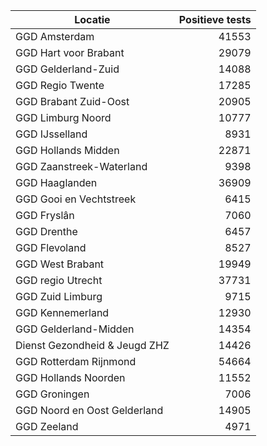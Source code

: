 | Locatie | Positieve tests |
|---------|----------------:|
| GGD Amsterdam                            | 41553 |
| GGD Hart voor Brabant                    | 29079 |
| GGD Gelderland-Zuid                      | 14088 |
| GGD Regio Twente                         | 17285 |
| GGD Brabant Zuid-Oost                    | 20905 |
| GGD Limburg Noord                        | 10777 |
| GGD IJsselland                           |  8931 |
| GGD Hollands Midden                      | 22871 |
| GGD Zaanstreek-Waterland                 |  9398 |
| GGD Haaglanden                           | 36909 |
| GGD Gooi en Vechtstreek                  |  6415 |
| GGD Fryslân                              |  7060 |
| GGD Drenthe                              |  6457 |
| GGD Flevoland                            |  8527 |
| GGD West Brabant                         | 19949 |
| GGD regio Utrecht                        | 37731 |
| GGD Zuid Limburg                         |  9715 |
| GGD Kennemerland                         | 12930 |
| GGD Gelderland-Midden                    | 14354 |
| Dienst Gezondheid & Jeugd ZHZ            | 14426 |
| GGD Rotterdam Rijnmond                   | 54664 |
| GGD Hollands Noorden                     | 11552 |
| GGD Groningen                            |  7006 |
| GGD Noord en Oost Gelderland             | 14905 |
| GGD Zeeland                              |  4971 |
